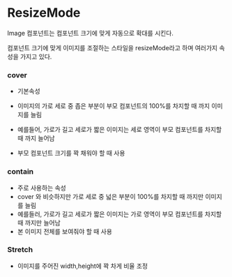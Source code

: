 # ResizeMode

Image 컴포넌트는 컴포넌트 크기에 맞게 자동으로 확대를 시킨다. 

컴포넌트 크기에 맞게 이미지를 조절하는 스타일을 resizeMode라고 하며 여러가지 속성을 가지고 있다.



### cover

- 기본속성

- 이미지의 가로 세로 중 좁은 부분이 부모 컴포넌트의 100%를 차지할 때 까지 이미지를 늘림
- 예를들어, 가로가 길고 세로가 짧은 이미지는 세로 영역이 부모 컴포넌트를 차지할 때 까지 늘어남
- 부모 컴포넌트 크기를 꽉 채워야 할 때 사용



### contain

- 주로 사용하는 속성
- cover 와 비슷하지만 가로 세로 중 넓은 부분이 100%를 차지할 때 까지만 이미지를 늘림
- 예를들러, 가로가 길고 세로가 짧은 이미지는 가로 영역이 부모 컴포넌트를 차지할 때 까지만 늘어남
- 본 이미지 전체를 보여줘야 할 때 사용



### Stretch

- 이미지를 주어진 width,height에 꽉 차게 비율 조정

